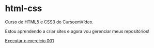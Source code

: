 # html-css
 Curso de HTML5 e CSS3 do CursoemVídeo.

Estou aprendendo a criar sites e agora vou gerenciar meus repositórios!

<a href="https://davidss03.github.io/html-css/exercicios/ex001/index.html">Executar o exercício 001</a>